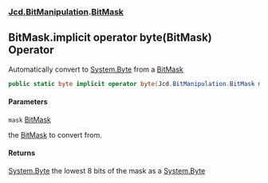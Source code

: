 ### [Jcd.BitManipulation](Jcd.BitManipulation.md 'Jcd.BitManipulation').[BitMask](Jcd.BitManipulation.BitMask.md 'Jcd.BitManipulation.BitMask')

## BitMask.implicit operator byte(BitMask) Operator

Automatically convert to [System.Byte](https://docs.microsoft.com/en-us/dotnet/api/System.Byte 'System.Byte') from
a [BitMask](Jcd.BitManipulation.BitMask.md 'Jcd.BitManipulation.BitMask')

```csharp
public static byte implicit operator byte(Jcd.BitManipulation.BitMask mask);
```
#### Parameters

<a name='Jcd.BitManipulation.BitMask.op_Implicitbyte(Jcd.BitManipulation.BitMask).mask'></a>

`mask` [BitMask](Jcd.BitManipulation.BitMask.md 'Jcd.BitManipulation.BitMask')

the [BitMask](Jcd.BitManipulation.BitMask.md 'Jcd.BitManipulation.BitMask') to convert from.

#### Returns

[System.Byte](https://docs.microsoft.com/en-us/dotnet/api/System.Byte 'System.Byte')
the lowest 8 bits of the mask as a [System.Byte](https://docs.microsoft.com/en-us/dotnet/api/System.Byte 'System.Byte')